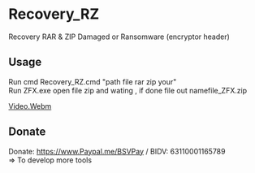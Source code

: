 # Recovery_RZ
Recovery RAR &amp; ZIP Damaged or Ransomware (encryptor header)

## Usage
Run cmd Recovery_RZ.cmd "path file rar zip your" <br>
Run ZFX.exe open file zip 
and wating , if done file out namefile_ZFX.zip <br>


[Video.Webm](https://github.com/VQD-BSV/Recovery_RZ/assets/127699283/2df9b63d-d328-40fc-8c26-df048103e018)



## Donate
Donate: https://www.Paypal.me/BSVPay / BIDV: 63110001165789 <br>
=> To develop more tools




